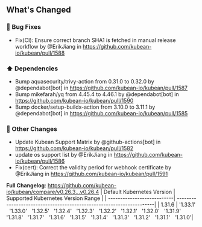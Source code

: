 <!-- Release notes generated using configuration in .github/release.yml at v0.26.4 -->

## What's Changed
### 🐛 Bug Fixes
* Fix(CI): Ensure correct branch SHA1 is fetched in manual release workflow by @ErikJiang in https://github.com/kubean-io/kubean/pull/1588
### ⬆️ Dependencies
* Bump aquasecurity/trivy-action from 0.31.0 to 0.32.0 by @dependabot[bot] in https://github.com/kubean-io/kubean/pull/1587
* Bump mikefarah/yq from 4.45.4 to 4.46.1 by @dependabot[bot] in https://github.com/kubean-io/kubean/pull/1590
* Bump docker/setup-buildx-action from 3.10.0 to 3.11.1 by @dependabot[bot] in https://github.com/kubean-io/kubean/pull/1585
### 🔨 Other Changes
* Update Kubean Support Matrix by @github-actions[bot] in https://github.com/kubean-io/kubean/pull/1582
* update os support list by @ErikJiang in https://github.com/kubean-io/kubean/pull/1586
* Fix(cert): Correct the validity period for webhook certificate by @ErikJiang in https://github.com/kubean-io/kubean/pull/1591


**Full Changelog**: https://github.com/kubean-io/kubean/compare/v0.26.3...v0.26.4
| Default Kubernetes Version | Supported Kubernetes Version Range                                   |
| ---------------------------| ---------------------------------------------------------------------|
| 1.31.6                  |  '1.33.1' &nbsp; '1.33.0' &nbsp; '1.32.5' &nbsp; '1.32.4' &nbsp; '1.32.3' &nbsp; '1.32.2' &nbsp; '1.32.1' &nbsp; '1.32.0' &nbsp; '1.31.9' &nbsp; '1.31.8' &nbsp; '1.31.7' &nbsp; '1.31.6' &nbsp; '1.31.5' &nbsp; '1.31.4' &nbsp; '1.31.3' &nbsp; '1.31.2' &nbsp; '1.31.1' &nbsp; '1.31.0'|
